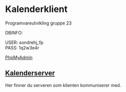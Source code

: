 # Kalenderklient
Programvareutvikling gruppe 23

DBINFO: <br>

USER: sondrehj_fp <br>
PASS: 1q2w3e4r <br>

<a href="https://mysqladmin.stud.ntnu.no/"> PhpMyAdmin </a>


## [Kalenderserver](https://github.com/hegelstad/kalenderserver)
Her finner du serveren som klienten kommuniserer med.
